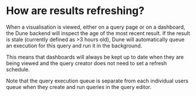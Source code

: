 # How are results refreshing?

When a visualisation is viewed, either on a query page or on a dashboard, the Dune backend will inspect the age of the most recent result. If the result is stale (currently defined as >3 hours old), Dune will automatically queue an execution for this query and run it in the background.

This means that dashboards will always be kept up to date when they are being viewed and the query creator does not need to set a refresh schedule.

Note that the query execution queue is separate from each individual users queue when they create and run queries in the query editor.
